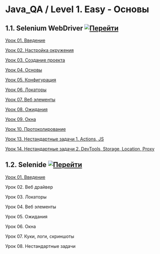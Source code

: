 # Java_QA / Level 1. Easy - Основы

## 1.1. Selenium WebDriver [![Перейти](https://img.shields.io/badge/-%D0%9F%D0%B5%D1%80%D0%B5%D0%B9%D1%82%D0%B8-blue)](1.%20Selenium%20WebDriver/README.md)

[Урок 01. Введение](1.%20Selenium%20WebDriver/Урок%2001.%20Введение/README.md)

[Урок 02. Настройка окружения](1.%20Selenium%20WebDriver/Урок%2002.%20Настройка%20окружения/README.md)

[Урок 03. Создание проекта](1.%20Selenium%20WebDriver/Урок%2003.%20Создание%20проекта/README.md)

[Урок 04. Основы](1.%20Selenium%20WebDriver/Урок%2004.%20Основы/README.md)

[Урок 05. Конфигурация](1.%20Selenium%20WebDriver/Урок%2005.%20Конфигурация/README.md)

[Урок 06. Локаторы](1.%20Selenium%20WebDriver/Урок%2006.%20Локаторы/README.md)

[Урок 07. Веб элементы](1.%20Selenium%20WebDriver/Урок%2007.%20Веб%20элементы/README.md)

[Урок 08. Ожидания](1.%20Selenium%20WebDriver/Урок%2008.%20Ожидания/README.md)

[Урок 09. Окна](1.%20Selenium%20WebDriver/Урок%2009.%20Окна/README.md)

[Урок 10. Протоколирование](1.%20Selenium%20WebDriver/Урок%2010.%20Протоколирование/README.md)

[Урок 13. Нестандартные задачи 1. Actions, JS](1.%20Selenium%20WebDriver/Урок%2013.%20Нестандартные%20задачи%201.%20Actions,%20JS/README.md)

[Урок 14. Нестандартные задачи 2. DevTools, Storage, Location, Proxy](1.%20Selenium%20WebDriver/Урок%2014.%20Нестандартные%20задачи%202.%20DevTools,%20Storage,%20Location,%20Proxy/README.md)

## 1.2. Selenide [![Перейти](https://img.shields.io/badge/-%D0%9F%D0%B5%D1%80%D0%B5%D0%B9%D1%82%D0%B8-blue)](2.%20Selenide/README.md)
                
[Урок 01. Введение](2.%20Selenide/Урок%2001.%20Введение/README.md)

Урок 02. Веб драйвер

Урок 03. Локаторы

Урок 04. Веб элементы

Урок 05. Ожидания

Урок 06. Окна

Урок 07. Куки, логи, скриншоты

Урок 08. Нестандартные задачи